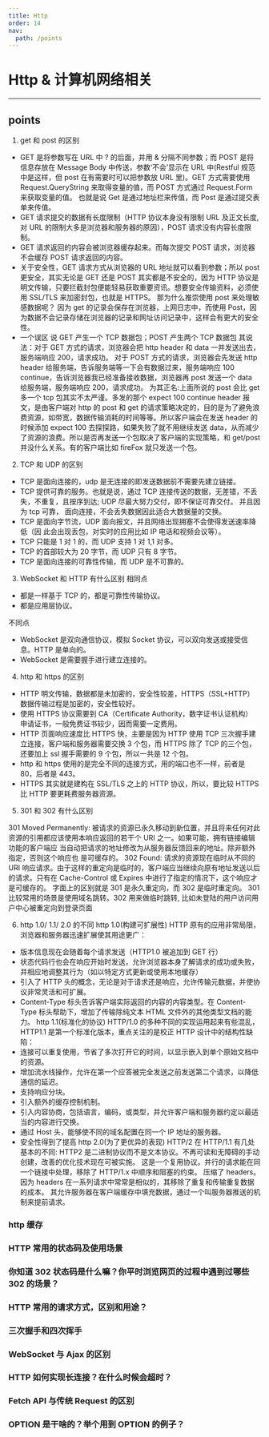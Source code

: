 ```yaml
---
title: Http
order: 14
nav:
  path: /points
---
```


# Http & 计算机网络相关

---

## points

1. get 和 post 的区别

- GET 是将参数写在 URL 中 ? 的后面，并用 & 分隔不同参数；而 POST 是将信息存放在 Message Body 中传送，参数‘不会’显示在 URL 中(Restful 规范中是这样，但 post 在有需要时可以把参数放 URL 里)。GET 方式需要使用 Request.QueryString 来取得变量的值，而 POST 方式通过 Request.Form 来获取变量的值。 也就是说 Get 是通过地址栏来传值，而 Post 是通过提交表单来传值。
- GET 请求提交的数据有长度限制（HTTP 协议本身没有限制 URL 及正文长度,对 URL 的限制大多是浏览器和服务器的原因），POST 请求没有内容长度限制。
- GET 请求返回的内容会被浏览器缓存起来。而每次提交 POST 请求，浏览器不会缓存 POST 请求返回的内容。
- 关于安全性，GET 请求方式从浏览器的 URL 地址就可以看到参数；所以 post 更安全，其实无论是 GET 还是 POST 其实都是不安全的，因为 HTTP 协议是明文传输，只要拦截封包便能轻易获取重要资讯。想要安全传输资料，必须使用 SSL/TLS 来加密封包，也就是 HTTPS。
  那为什么推崇使用 post 来处理敏感数据呢？
  因为 get 的记录会保存在浏览器，上网日志中，而使用 Post，因为数据不会记录存储在浏览器的记录和网址访问记录中，这样会有更大的安全性。
- 一个误区 说 GET 产生一个 TCP 数据包；POST 产生两个 TCP 数据包
  其说法：对于 GET 方式的请求，浏览器会把 http header 和 data 一并发送出去，服务端响应 200，请求成功。
  对于 POST 方式的请求，浏览器会先发送 http header 给服务端，告诉服务端等一下会有数据过来，服务端响应 100 continue，告诉浏览器我已经准备接收数据，浏览器再 post 发送一个 data 给服务端，服务端响应 200，请求成功。
  为其正名:上面所说的 post 会比 get 多一个 tcp 包其实不太严谨。多发的那个 expect 100 continue header 报文，是由客户端对 http 的 post 和 get 的请求策略决定的，目的是为了避免浪费资源，如带宽，数据传输消耗的时间等等。所以客户端会在发送 header 的时候添加 expect 100 去探探路，如果失败了就不用继续发送 data，从而减少了资源的浪费。所以是否再发送一个包取决了客户端的实现策略，和 get/post 并没什么关系。有的客户端比如 fireFox 就只发送一个包。

2. TCP 和 UDP 的区别

- TCP 是面向连接的，udp 是无连接的即发送数据前不需要先建立链接。
- TCP 提供可靠的服务。也就是说，通过 TCP 连接传送的数据，无差错，不丢失，不重复，且按序到达; UDP 尽最大努力交付，即不保证可靠交付。 并且因为 tcp 可靠，
  面向连接，不会丢失数据因此适合大数据量的交换。
- TCP 是面向字节流，UDP 面向报文，并且网络出现拥塞不会使得发送速率降低（因
  此会出现丢包，对实时的应用比如 IP 电话和视频会议等）。
- TCP 只能是 1 对 1 的，而 UDP 支持 1 对 1,1 对多。
- TCP 的首部较大为 20 字节，而 UDP 只有 8 字节。
- TCP 是面向连接的可靠性传输，而 UDP 是不可靠的。

3. WebSocket 和 HTTP 有什么区别
   相同点

- 都是一样基于 TCP 的，都是可靠性传输协议。
- 都是应用层协议。

不同点

- WebSocket 是双向通信协议，模拟 Socket 协议，可以双向发送或接受信息。HTTP 是单向的。
- WebSocket 是需要握手进行建立连接的。

4. http 和 https 的区别

- HTTP 明文传输，数据都是未加密的，安全性较差，HTTPS（SSL+HTTP） 数据传输过程是加密的，安全性较好。
- 使用 HTTPS 协议需要到 CA（Certificate Authority，数字证书认证机构） 申请证书，一般免费证书较少，因而需要一定费用。
- HTTP 页面响应速度比 HTTPS 快，主要是因为 HTTP 使用 TCP 三次握手建立连接，客户端和服务器需要交换 3 个包，而 HTTPS 除了 TCP 的三个包，还要加上 ssl 握手需要的 9 个包，所以一共是 12 个包。
- http 和 https 使用的是完全不同的连接方式，用的端口也不一样，前者是 80，后者是 443。
- HTTPS 其实就是建构在 SSL/TLS 之上的 HTTP 协议，所以，要比较 HTTPS 比 HTTP 要更耗费服务器资源。

5. 301 和 302 有什么区别

301 Moved Permanently: 被请求的资源已永久移动到新位置，并且将来任何对此资源的引用都应该使用本响应返回的若干个 URI 之一。如果可能，拥有链接编辑功能的客户端应
当自动把请求的地址修改为从服务器反馈回来的地址。除非额外指定，否则这个响应也
是可缓存的。
302 Found: 请求的资源现在临时从不同的 URI 响应请求。由于这样的重定向是临时的，客户端应当继续向原有地址发送以后的请求。只有在 Cache-Control 或 Expires 中进行了指定的情况下，这个响应才是可缓存的。
字面上的区别就是 301 是永久重定向，而 302 是临时重定向。
301 比较常用的场景是使用域名跳转。302 用来做临时跳转, 比如未登陆的用户访问用户中心被重定向到登录页面

6. http 1.0/ 1.1/ 2.0 的不同
   http 1.0(构建可扩展性)
   HTTP 原有的应用非常局限，浏览器和服务器迅速扩展使其用途更广：

- 版本信息现在会随着每个请求发送（HTTP1.0 被追加到 GET 行）
- 状态代码行也会在响应开始时发送，允许浏览器本身了解请求的成功或失败，并相应地调整其行为（如以特定方式更新或使用本地缓存）
- 引入了 HTTP 头的概念，无论是对于请求还是响应，允许传输元数据，并使协议非常灵活和可扩展。
- Content-Type 标头告诉客户端实际返回的内容的内容类型。在 Content-Type 标头帮助下，增加了传输除纯文本 HTML 文件外的其他类型文档的能力。
  http 1.1(标准化的协议)
  HTTP/1.0 的多种不同的实现运用起来有些混乱，HTTP1.1 是第一个标准化版本，重点关注的是校正 HTTP 设计中的结构性缺陷：
- 连接可以重复使用，节省了多次打开它的时间，以显示嵌入到单个原始文档中的资源。
- 增加流水线操作，允许在第一个应答被完全发送之前发送第二个请求，以降低通信的延迟。
- 支持响应分块。
- 引入额外的缓存控制机制。
- 引入内容协商，包括语言，编码，或类型，并允许客户端和服务器约定以最适当的内容进行交换。
- 通过 Host 头，能够使不同的域名配置在同一个 IP 地址的服务器。
- 安全性得到了提高
  http 2.0(为了更优异的表现)
  HTTP/2 在 HTTP/1.1 有几处基本的不同:
  HTTP2 是二进制协议而不是文本协议。不再可读和无障碍的手动创建，改善的优化技术现在可被实施。
  这是一个复用协议。并行的请求能在同一个链接中处理，移除了 HTTP/1.x 中顺序和阻塞的约束。
  压缩了 headers。因为 headers 在一系列请求中常常是相似的，其移除了重复和传输重复数据的成本。
  其允许服务器在客户端缓存中填充数据，通过一个叫服务器推送的机制来提前请求。

### http 缓存

### HTTP 常用的状态码及使用场景

### 你知道 302 状态码是什么嘛？你平时浏览网页的过程中遇到过哪些 302 的场景？

### HTTP 常用的请求方式，区别和用途？

### 三次握手和四次挥手

### WebSocket 与 Ajax 的区别

### HTTP 如何实现长连接？在什么时候会超时？

### Fetch API 与传统 Request 的区别

### OPTION 是干啥的？举个用到 OPTION 的例子？
